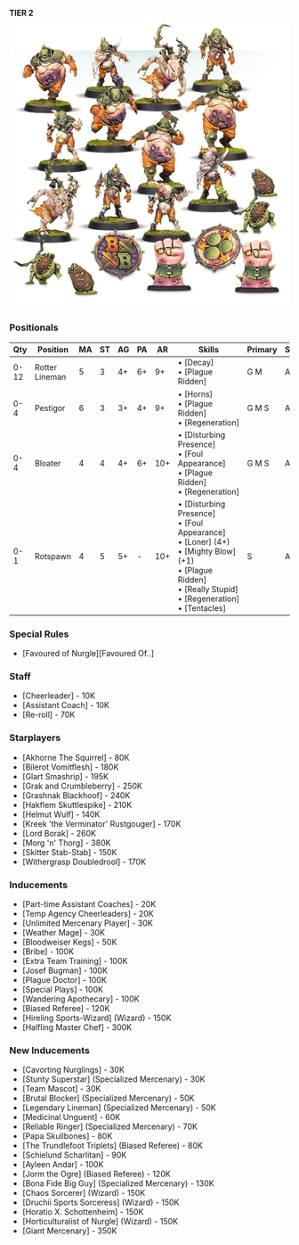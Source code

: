 ﻿**TIER 2**
![](../media/teams/BBNurglesRottersTeam01.jpg)

### Positionals

| Qty  | Position       | MA | ST | AG | PA  | AR  | Skills                                                                                                                                                                          | Primary | Secondary | Cost |
| ---- | -------------- | - | - | -- | -- | --- | ------------------------------------------------------------------------------------------------------------------------------------------------------------------------------- | ------- | --------- | ---- |
| 0-12 | Rotter Lineman | 5 | 3 | 4+ | 6+ | 9+  | • [Decay]<br /> • [Plague Ridden]                                                                                                                                                   | G M     | A S       | 35K  |
| 0-4  | Pestigor       | 6 | 3 | 3+ | 4+ | 9+  | • [Horns]<br /> • [Plague Ridden]<br /> • [Regeneration]                                                                                                                              | G M S   | A P       | 75K  |
| 0-4  | Bloater        | 4 | 4 | 4+ | 6+ | 10+ | • [Disturbing Presence]<br /> • [Foul Appearance] <br /> • [Plague Ridden]<br /> • [Regeneration]                                                                                       | G M S  | A         | 115K |
| 0-1  | Rotspawn       | 4 | 5 | 5+ | -  | 10+ | • [Disturbing Presence]<br /> • [Foul Appearance] <br /> • [Loner] (4+) <br /> • [Mighty Blow] (+1) <br /> • [Plague Ridden]<br /> • [Really Stupid] <br /> • [Regeneration] <br /> • [Tentacles] | S       | A G M     | 140K |

### Special Rules

* [Favoured of Nurgle][Favoured Of..]

### Staff

* [Cheerleader] - 10K
* [Assistant Coach] - 10K
* [Re-roll] - 70K

### Starplayers

* [Akhorne The Squirrel] - 80K
* [Bilerot Vomitflesh] - 180K
* [Glart Smashrip] - 195K
* [Grak and Crumbleberry] - 250K
* [Grashnak Blackhoof] - 240K
* [Hakflem Skuttlespike] - 210K
* [Helmut Wulf] - 140K
* [Kreek 'the Verminator' Rustgouger] - 170K
* [Lord Borak] - 260K
* [Morg 'n' Thorg] - 380K
* [Skitter Stab-Stab] - 150K
* [Withergrasp Doubledrool] - 170K

### Inducements

* [Part-time Assistant Coaches] - 20K
* [Temp Agency Cheerleaders] - 20K
* [Unlimited Mercenary Player] - 30K
* [Weather Mage] - 30K
* [Bloodweiser Kegs] - 50K
* [Bribe] - 100K
* [Extra Team Training] - 100K
* [Josef Bugman] - 100K
* [Plague Doctor] - 100K
* [Special Plays] - 100K
* [Wandering Apothecary] - 100K
* [Biased Referee] - 120K
* [Hireling Sports-Wizard] (Wizard) - 150K
* [Halfling Master Chef] - 300K

### New Inducements

* [Cavorting Nurglings] - 30K
* [Stunty Superstar] (Specialized Mercenary) - 30K
* [Team Mascot] - 30K
* [Brutal Blocker] (Specialized Mercenary) - 50K
* [Legendary Lineman] (Specialized Mercenary) - 50K
* [Medicinal Unguent] - 60K
* [Reliable Ringer] (Specialized Mercenary) - 70K
* [Papa Skullbones] - 80K
* [The Trundlefoot Triplets] (Biased Referee) - 80K
* [Schielund Scharlitan] - 90K
* [Ayleen Andar] - 100K
* [Jorm the Ogre] (Biased Referee) - 120K
* [Bona Fide Big Guy] (Specialized Mercenary) - 130K
* [Chaos Sorcerer] (Wizard) - 150K
* [Druchii Sports Sorceress] (Wizard) - 150K
* [Horatio X. Schottenheim] - 150K
* [Horticulturalist of Nurgle] (Wizard) - 150K
* [Giant Mercenary] - 350K
